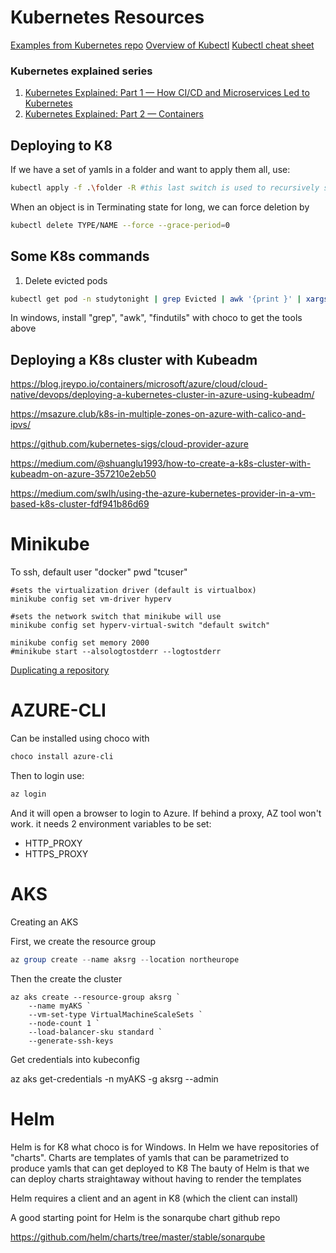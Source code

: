 # Kubernetes Resources

[Examples from Kubernetes repo](https://github.com/kubernetes/examples)
[Overview of Kubectl](https://kubernetes.io/docs/reference/kubectl/overview/)
[Kubectl cheat sheet](https://kubernetes.io/docs/reference/kubectl/cheatsheet/)

### Kubernetes explained series
1. [Kubernetes Explained: Part 1 — How CI/CD and Microservices Led to Kubernetes](https://dzone.com/articles/kubernetes-explained-part-1-how-cicd-and-microserv)
1. [Kubernetes Explained: Part 2 — Containers](https://dzone.com/articles/kube-explained-part-2-containers)

## Deploying to K8

If we have a set of yamls in a folder and want to apply them all, use:

```bash
kubectl apply -f .\folder -R #this last switch is used to recursively search for yamls
```

When an object is in Terminating state for long, we can force deletion by

```bash
kubectl delete TYPE/NAME --force --grace-period=0
```
## Some K8s commands

1. Delete evicted pods

```bash
kubectl get pod -n studytonight | grep Evicted | awk '{print }' | xargs kubectl delete pod -n studytonight
```
  In windows, install "grep", "awk", "findutils" with choco to get the tools above

## Deploying a K8s cluster with Kubeadm

https://blog.jreypo.io/containers/microsoft/azure/cloud/cloud-native/devops/deploying-a-kubernetes-cluster-in-azure-using-kubeadm/

https://msazure.club/k8s-in-multiple-zones-on-azure-with-calico-and-ipvs/

https://github.com/kubernetes-sigs/cloud-provider-azure

https://medium.com/@shuanglu1993/how-to-create-a-k8s-cluster-with-kubeadm-on-azure-357210e2eb50

https://medium.com/swlh/using-the-azure-kubernetes-provider-in-a-vm-based-k8s-cluster-fdf941b86d69

# Minikube

To ssh, default user "docker" pwd "tcuser"

```psh
#sets the virtualization driver (default is virtualbox)
minikube config set vm-driver hyperv

#sets the network switch that minikube will use
minikube config set hyperv-virtual-switch "default switch"

minikube config set memory 2000
#minikube start --alsologtostderr --logtostderr
```

[Duplicating a repository](https://help.github.com/en/articles/duplicating-a-repository)

# AZURE-CLI

Can be installed using choco with

```bash
choco install azure-cli
```

Then to login use:

```bash
az login
```

And it will open a browser to login to Azure. If behind a proxy, AZ tool won't work. it needs 2 environment variables to be set:

- HTTP_PROXY
- HTTPS_PROXY

# AKS

Creating an AKS 

First, we create the resource group

```Powershell
az group create --name aksrg --location northeurope
```

Then the create the cluster 
```
az aks create --resource-group aksrg `
    --name myAKS `
    --vm-set-type VirtualMachineScaleSets `
    --node-count 1 `
    --load-balancer-sku standard `
    --generate-ssh-keys
```
Get credentials into kubeconfig

az aks get-credentials -n myAKS -g aksrg --admin


# Helm

Helm is for K8 what choco is for Windows. In Helm we have repositories of "charts". 
Charts are templates of yamls that can be parametrized to produce yamls that can get deployed to K8
The bauty of Helm is that we can deploy charts straightaway without having to render the templates

Helm requires a client and an agent in K8 (which the client can install)

A good starting point for Helm is the sonarqube chart github repo

https://github.com/helm/charts/tree/master/stable/sonarqube

